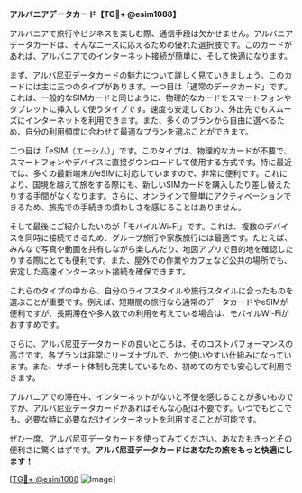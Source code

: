 **アルバニアデータカード【TG💪+ @esim1088】**

アルバニアで旅行やビジネスを楽しむ際、通信手段は欠かせません。アルバニアデータカードは、そんなニーズに応えるための優れた選択肢です。このカードがあれば、アルバニアでのインターネット接続が簡単に、そして快適になります。

まず、アルバ尼亚データカードの魅力について詳しく見ていきましょう。このカードには主に三つのタイプがあります。一つ目は「通常のデータカード」です。これは、一般的なSIMカードと同じように、物理的なカードをスマートフォンやタブレットに挿入して使うタイプです。速度も安定しており、外出先でもスムーズにインターネットを利用できます。また、多くのプランから自由に選べるため、自分の利用頻度に合わせて最適なプランを選ぶことができます。

二つ目は「eSIM（エーシム）」です。このタイプは、物理的なカードが不要で、スマートフォンやデバイスに直接ダウンロードして使用する方式です。特に最近では、多くの最新端末がeSIMに対応していますので、非常に便利です。これにより、国境を越えて旅をする際にも、新しいSIMカードを購入したり差し替えたりする手間がなくなります。さらに、オンラインで簡単にアクティベーションできるため、旅先での手続きの煩わしさを感じることはありません。

そして最後にご紹介したいのが「モバイルWi-Fi」です。これは、複数のデバイスを同時に接続できるため、グループ旅行や家族旅行には最適です。たとえば、みんなで写真や動画を共有しながら楽しんだり、地図アプリで目的地を確認したりする際にとても便利です。また、屋外での作業やカフェなど公共の場所でも、安定した高速インターネット接続を確保できます。

これらのタイプの中から、自分のライフスタイルや旅行スタイルに合ったものを選ぶことが重要です。例えば、短期間の旅行なら通常のデータカードやeSIMが便利ですが、長期滞在や多人数での利用を考えている場合は、モバイルWi-Fiがおすすめです。

さらに、アルバ尼亚データカードの良いところは、そのコストパフォーマンスの高さです。各プランは非常にリーズナブルで、かつ使いやすい仕組みになっています。また、サポート体制も充実しているため、初めての方でも安心して利用できます。

アルバニアでの滞在中、インターネットがないと不便を感じることが多いものですが、アルバ尼亚データカードがあればそんな心配は不要です。いつでもどこでも、必要な時に必要なだけインターネットを利用することが可能です。

ぜひ一度、アルバ尼亚データカードを使ってみてください。あなたもきっとその便利さに驚くはずです。**アルバ尼亚データカードはあなたの旅をもっと快適にします！**

[[TG💪+ @esim1088](https://t.me/s/esim1088) ![Image](https://i.postimg.cc/Y0z9fWf4/image.png)]
